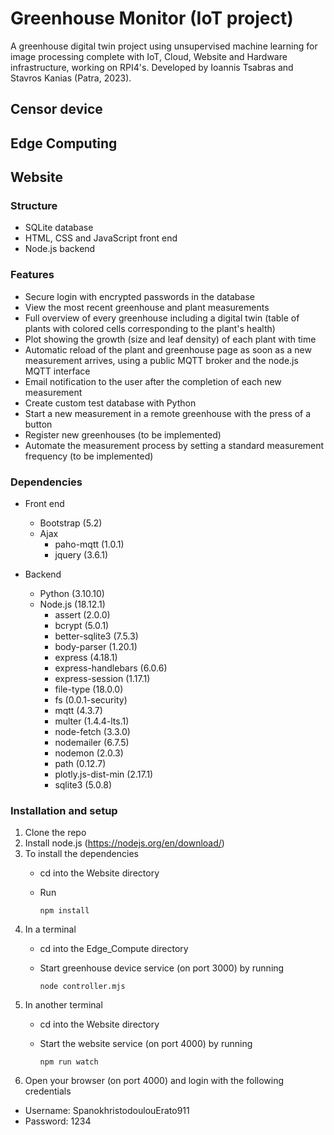 # Greenhouse Monitor (IoT project)
A greenhouse digital twin project using unsupervised machine learning for image processing complete with IoT, Cloud, Website and Hardware infrastructure, working on RPI4's.
Developed by Ioannis Tsabras and Stavros Kanias (Patra, 2023).

## Censor device

## Edge Computing

## Website

### Structure

+ SQLite database
+ HTML, CSS and JavaScript front end
+ Node.js backend
  
### Features

+ Secure login with encrypted passwords in the database
+ View the most recent greenhouse and plant measurements
+ Full overview of every greenhouse including a digital twin (table of plants with colored cells corresponding to the plant's health)
+ Plot showing the growth (size and leaf density) of each plant with time
+ Automatic reload of the plant and greenhouse page as soon as a new measurement arrives, using a public MQTT broker and the node.js MQTT interface
+ Email notification to the user after the completion of each new measurement
+ Create custom test database with Python
+ Start a new measurement in a remote greenhouse with the press of a button 
+ Register new greenhouses (to be implemented)
+ Automate the measurement process by setting a standard measurement frequency (to be implemented)

  
### Dependencies
+ Front end  

  + Bootstrap (5.2)
  + Ajax
    - paho-mqtt (1.0.1)
    - jquery (3.6.1)
+ Backend

  + Python (3.10.10)
  + Node.js (18.12.1)
    - assert (2.0.0)
    -  bcrypt (5.0.1)
    - better-sqlite3 (7.5.3)
    - body-parser (1.20.1)
    - express (4.18.1)
    - express-handlebars (6.0.6)
    - express-session (1.17.1)
    - file-type (18.0.0)
    - fs (0.0.1-security)
    - mqtt (4.3.7)
    - multer (1.4.4-lts.1)
    - node-fetch (3.3.0)
    - nodemailer (6.7.5)
    - nodemon (2.0.3)
    - path (0.12.7)
    - plotly.js-dist-min (2.17.1)
    - sqlite3 (5.0.8)

### Installation and setup

1) Clone the repo
2) Install node.js (https://nodejs.org/en/download/)
3) To install the dependencies 
   + cd into the Website directory
   + Run
  
      ```
      npm install
      ```
4) In a terminal 
   + cd into the Edge_Compute directory
   + Start greenhouse device service (on port 3000) by running

      ```
      node controller.mjs
      ```
5) In another terminal 
   + cd into the Website directory
   + Start the website service (on port 4000) by running
  
      ```
      npm run watch
      ```
6) Open your browser (on port 4000) and login with the following credentials

  + Username: SpanokhristodoulouErato911
  + Password: 1234
